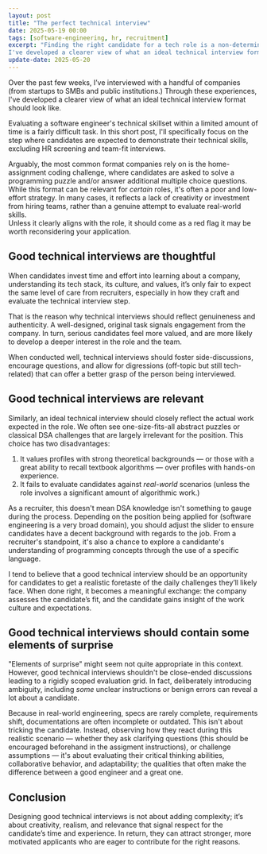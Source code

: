 ```yaml
---
layout: post
title: "The perfect technical interview"
date: 2025-05-19 00:00
tags: [software-engineering, hr, recruitment]
excerpt: "Finding the right candidate for a tech role is a non-deterministic process.
I've developed a clearer view of what an ideal technical interview format should look like."
update-date: 2025-05-20
---
```


Over the past few weeks, I’ve interviewed with a handful of companies (from startups to SMBs and
public institutions.) Through these experiences, I've developed a clearer view of what
an ideal technical interview format should look like.

Evaluating a software engineer's technical skillset within a limited amount of time is a fairly
difficult task. In this short post, I'll specifically focus on the step where candidates are
expected to demonstrate their technical skills, excluding HR screening and team-fit interviews.

Arguably, the most common format companies rely on is the home-assignment coding challenge, where
candidates are asked to solve a programming puzzle and/or answer additional multiple choice
questions. While this format can be relevant for _certain_ roles, it's often a poor and low-effort
strategy. In many cases, it reflects a lack of creativity or investment from hiring teams, rather
than a genuine attempt to evaluate real-world skills. \
Unless it clearly aligns with the role, it should come as a red flag it may be worth reconsidering
your application.

## Good technical interviews are thoughtful

When candidates invest time and effort into learning about a company, understanding its tech stack,
its culture, and values, it’s only fair to expect the same level of care from recruiters,
especially in how they craft and evaluate the technical interview step.

That is the reason why technical interviews should reflect genuineness and authenticity. A
well-designed, original task signals engagement from the company. In turn, serious candidates feel
more valued, and are more likely to develop a deeper interest in the role and the team.

When conducted well, technical interviews should foster side-discussions, encourage questions, and
allow for digressions (off-topic but still tech-related) that can offer a better grasp of the
person being interviewed.

## Good technical interviews are relevant

Similarly, an ideal technical interview should closely reflect the actual work expected in the role.
We often see one-size-fits-all abstract puzzles or classical DSA challenges that are largely
irrelevant for the position. This choice has two disadvantages:

1. It values profiles with strong theoretical backgrounds — or those with a great ability to recall
   textbook algorithms — over profiles with hands-on experience.
2. It fails to evaluate candidates against _real-world_ scenarios (unless the role involves a
   significant amount of algorithmic work.)

As a recruiter, this doesn't mean DSA knowledge isn't something to gauge during the process.
Depending on the position being applied for (software engineering is a very broad domain), you
should adjust the slider to ensure candidates have a decent background with regards to the job.
From a recruiter's standpoint, it's also a chance to explore a candidante's understanding of
programming concepts through the use of a specific language.

I tend to believe that a good technical interview should be an opportunity for candidates to get a
realistic foretaste of the daily challenges they’ll likely face. When done right, it becomes a
meaningful exchange: the company assesses the candidate’s fit, and the candidate gains insight of
the work culture and expectations.

## Good technical interviews should contain some elements of surprise

"Elements of surprise" might seem not quite appropriate in this context. However, good technical
interviews shouldn't be close-ended discussions leading to a rigidly scoped evaluation grid.  In
fact, deliberately introducing ambiguity, including _some_ unclear instructions or benign errors can
reveal a lot about a candidate.

Because in real-world engineering, specs are rarely complete, requirements shift, documentations are
often incomplete or outdated. This isn't about tricking the candidate. Instead, observing how they
react during this realistic scenario — whether they ask clarifying questions (this should be
encouraged beforehand in the assigment instructions), or challenge assumptions — it's about
evaluating their critical thinking abilities, collaborative behavior, and adaptability; the
qualities that often make the difference between a good engineer and a great one.

## Conclusion

Designing good technical interviews is not about adding complexity; it’s about creativity, realism,
and relevance that signal respect for the candidate’s time and experience. In return, they can
attract stronger, more motivated applicants who are eager to contribute for the right reasons.

